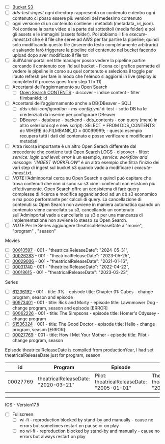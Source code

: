 - [ ] [Bucket S3](https://eu-west-1.console.aws.amazon.com/s3/buckets?region=eu-west-1&bucketType=general)
- [ ] _dds-test-ingest_ ogni directory rappresenta un contenuto e dentro ogni contenuto ci posso essere più versioni del medesimo contenuto
- [ ] ogni versione di un contenuto contiene i metadati (metadata\_`id`\_json). Poi contiene la parte video e la parte dei sottotitoli (media folder) e poi gli assets e le immagini (assets folder). Poi abbiamo il file _execute-innest.txt_ che è il file che serve ad AWS per far partire la pipeline; quindi solo modificando questo file (inserendo testo completamente arbitrario) e salvando farò triggerare la pipeline del contenuto nel bucket facendo upload dopo aver modificato il file txt
- [ ] Sull'Adminportal nel title manager posso vedere la pipeline partire cercando il contenuto con l'id sul bucket - l'icona col grafico permette di vedere le pipeline in corso su quel contenuto e seleziona il toggle per l'auto refresh per fare in modo che l'elenco si aggiorni in live (deploy is completed if process goes from step 1 to 11)
- [ ] Accertarsi dell'aggiornamento su Open Search
  - [ ] [Open Search CONTENTS](https://vpc-dds-test-elk-feed-opensearch-nne2ldmqzp6twcchbbesi6vb3e.eu-west-1.es.amazonaws.com/_dashboards/app/home#) - discover - indice content - filter filmbankId: id
- [ ] Accertarsi dell'aggiornamento anche a DB(DBeaver - SQL)
  - [ ] _dds-utils-configuration_ - _ms-config.yml_ di test - sotto DB ha le credenziali da inserire per configurare DBeaver
  - [ ] DBeaver - database - backend - dds_contents - con query (menù in altro selezioni sql e new script): SELECT \* FROM DDS_CONTENTS dc WHERE dc.FILMBANK_ID = 00099999; - questo esempio recupera tutti i dati del contenuto e posso verificare e modificare i metadati
- [ ] Altra risorsa importante è un altro Open Serach differente dal precedente che contiene tutti [Open Search LOGS](https://vpc-dds-test-elk-monitoring-p7ar64ikjyd6rhz5gy3jmeorty.eu-west-1.es.amazonaws.com/_dashboards "https://vpc-dds-test-elk-monitoring-p7ar64ikjyd6rhz5gy3jmeorty.eu-west-1.es.amazonaws.com/_dashboards") - discover - filter: _service: login and level: error_ è un esempio, _service: workflow and message: "INGEST WORKFLOW"_ è un altro esempio che filtra l'inizio dei vari step di ingest sul bucket s3 quando vado a modificare i _execute-innest.txt_.
- [ ] _NOTE_ l'Adminportal cerca su Open Search e quindi può capitare che trova contenuti che non ci sono su s3 cioè i contenuti non esistono più effettivamente. Open Search offre un ecosistema di fare query complesse di ricerca e modifica agganciandoci ad un db s3 economico e ma poco performante per calcoli di query. La cancellazione di contenuti su Open Search non avviene in maniera automatica quando un contenuto viene cancellato su s3, cancellando un contenuto sull'Adminportal vado a cancellarlo su s3 e per una mancanza di implementazione non avviene lo stesso su Open Search.
- [ ] _NOTE_ Per le Series aggiungere theatricalReleaseDate a "movie", "program" , "season"

Movies

- [ ] [00010597](https://eu-west-1.console.aws.amazon.com/s3/buckets/dds-test-ingest?prefix=00010597/) - 001 - "theatricalReleaseDate": "2024-05-31",
- [ ] [00026283](https://eu-west-1.console.aws.amazon.com/s3/buckets/dds-test-ingest?prefix=00026283/) - 001 - "theatricalReleaseDate": "2023-05-25",
- [ ] [00029006](https://eu-west-1.console.aws.amazon.com/s3/buckets/dds-test-ingest?prefix=00029006/) - 001 - "theatricalReleaseDate": "2021-01-16",
- [ ] [00031740](https://eu-west-1.console.aws.amazon.com/s3/buckets/dds-test-ingest?prefix=00031740/) - 001 - "theatricalReleaseDate": "2022-04-22",
- [ ] [00018615](https://eu-west-1.console.aws.amazon.com/s3/buckets/dds-test-ingest?prefix=00018615/) - 001 - "theatricalReleaseDate": "2023-03-23",

Series

- [ ] [61236192](https://eu-west-1.console.aws.amazon.com/s3/buckets/dds-test-ingest?prefix=61236192/) - 001 - title: 3% - episode title: Chapter 01: Cubes - change program, season and episode
- [ ] [60973401](https://eu-west-1.console.aws.amazon.com/s3/buckets/dds-test-ingest?prefix=60973401/) - 001 - title: Rick and Morty - episode title: Lawnmower Dog - change program, season and episode [ERROR]
- [ ] [60062226](https://eu-west-1.console.aws.amazon.com/s3/buckets/dds-test-ingest?prefix=60062226/) - 001 - title: The Simpsons - episode title: Homer's Odyssey - change program
- [ ] [61536324](https://eu-west-1.console.aws.amazon.com/s3/buckets/dds-test-ingest?prefix=61536324/) - 001 - title: The Good Doctor - episode title: Hello - change program, season [ERROR]
- [ ] [00027769](https://eu-west-1.console.aws.amazon.com/s3/buckets/dds-test-ingest?prefix=00027769/) - 001 - title: How I Met Your Mother - episode title: Pilot - change program, season

Episode theatricalReleaseDate is compiled from productionYear, I had set theatricalReleaseDate just for program, season

| id       | Program                             | Episode                                    | Episode                                             |
| -------- | ----------------------------------- | ------------------------------------------ | --------------------------------------------------- |
| 00027769 | theatricalReleaseDate: "2020-03-21" | Pilot: theatricalReleaseDate: "2005-01-01" | The Poker Game: theatricalReleaseDate: "2013-01-01" |

---

IOS - Version17.5

- [ ] Fullscreen 
	- [ ] wi-fi - reproduction blocked by stand-by and manually - cause no errors but sometimes restart on pause or on play
	- [ ] no wi-fi - reproduction blocked by stand-by and manually - cause no errors but always restart on play
